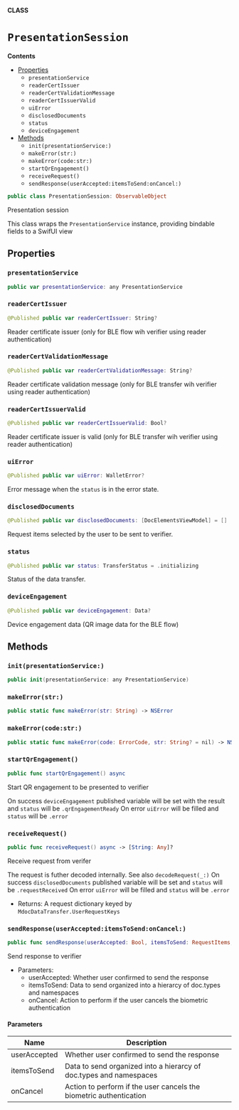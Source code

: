 **CLASS**

# `PresentationSession`

**Contents**

- [Properties](#properties)
  - `presentationService`
  - `readerCertIssuer`
  - `readerCertValidationMessage`
  - `readerCertIssuerValid`
  - `uiError`
  - `disclosedDocuments`
  - `status`
  - `deviceEngagement`
- [Methods](#methods)
  - `init(presentationService:)`
  - `makeError(str:)`
  - `makeError(code:str:)`
  - `startQrEngagement()`
  - `receiveRequest()`
  - `sendResponse(userAccepted:itemsToSend:onCancel:)`

```swift
public class PresentationSession: ObservableObject
```

Presentation session

This class wraps the ``PresentationService`` instance, providing bindable fields to a SwifUI view

## Properties
### `presentationService`

```swift
public var presentationService: any PresentationService
```

### `readerCertIssuer`

```swift
@Published public var readerCertIssuer: String?
```

Reader certificate issuer (only for BLE flow wih verifier using reader authentication)

### `readerCertValidationMessage`

```swift
@Published public var readerCertValidationMessage: String?
```

Reader certificate validation message (only for BLE transfer wih verifier using reader authentication)

### `readerCertIssuerValid`

```swift
@Published public var readerCertIssuerValid: Bool?
```

Reader certificate issuer is valid  (only for BLE transfer wih verifier using reader authentication)

### `uiError`

```swift
@Published public var uiError: WalletError?
```

Error message when the ``status`` is in the error state.

### `disclosedDocuments`

```swift
@Published public var disclosedDocuments: [DocElementsViewModel] = []
```

Request items selected by the user to be sent to verifier.

### `status`

```swift
@Published public var status: TransferStatus = .initializing
```

Status of the data transfer.

### `deviceEngagement`

```swift
@Published public var deviceEngagement: Data?
```

Device engagement data (QR image data for the BLE flow)

## Methods
### `init(presentationService:)`

```swift
public init(presentationService: any PresentationService)
```

### `makeError(str:)`

```swift
public static func makeError(str: String) -> NSError
```

### `makeError(code:str:)`

```swift
public static func makeError(code: ErrorCode, str: String? = nil) -> NSError
```

### `startQrEngagement()`

```swift
public func startQrEngagement() async
```

Start QR engagement to be presented to verifier

On success ``deviceEngagement`` published variable will be set with the result and ``status`` will be ``.qrEngagementReady``
On error ``uiError`` will be filled and ``status`` will be ``.error``

### `receiveRequest()`

```swift
public func receiveRequest() async -> [String: Any]?
```

Receive request from verifer

The request is futher decoded internally. See also ``decodeRequest(_:)``
On success ``disclosedDocuments`` published variable will be set  and ``status`` will be ``.requestReceived``
On error ``uiError`` will be filled and ``status`` will be ``.error``
- Returns: A request dictionary keyed by ``MdocDataTransfer.UserRequestKeys``

### `sendResponse(userAccepted:itemsToSend:onCancel:)`

```swift
public func sendResponse(userAccepted: Bool, itemsToSend: RequestItems, onCancel: (() -> Void)?) async
```

Send response to verifier
- Parameters:
  - userAccepted: Whether user confirmed to send the response
  - itemsToSend: Data to send organized into a hierarcy of doc.types and namespaces
  - onCancel: Action to perform if the user cancels the biometric authentication

#### Parameters

| Name | Description |
| ---- | ----------- |
| userAccepted | Whether user confirmed to send the response |
| itemsToSend | Data to send organized into a hierarcy of doc.types and namespaces |
| onCancel | Action to perform if the user cancels the biometric authentication |